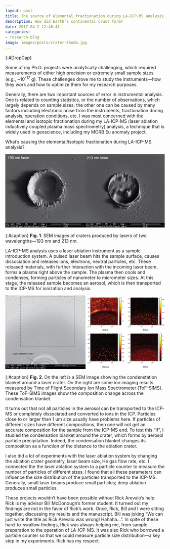 ```yaml
---
layout: post
title: The source of elemental fractionation during LA-ICP-MS analysis
description: How did Earth’s continental crust form?
date: 2017-04-2 12:48:45
categories:
- research-blog
image: images/posts/crater-thumb.jpg
---
```


{:#DropCap}
<!-- adding {:#DropCap} above will make first letter of first word CAPITAL and Large -->
Some of my Ph.D. projects were analytically challenging, which required measurements of either high precision or extremely small sample sizes (e.g., ~10<sup>-17</sup> g). These challenges drove me to study the instruments—how they work and how to optimize them for my research purposes.

Generally, there are two important sources of error in instrumental analysis. One is related to counting statistics, or the number of observations, which largely depends on sample sizes; the other one can be caused by many factors including electronic noise from the instruments, fractionation during analysis, operation conditions, etc. I was most concerned with the elemental and isotopic fractionation during my LA-ICP-MS (laser ablation inductively coupled plasma mass spectrometry) analysis, a technique that is widely used in geoscience, including my MORB Eu anomaly project.

What’s causing the elemental/isotopic fractionation during LA-ICP-MS analysis?

<div class="img-parent">
<img src="/images/posts/crater.jpg" alt="laser craters" />
</div>

{:#caption}
**Fig. 1**. SEM images of craters produced by lasers of two wavelengths—193 nm and 213 nm.

LA-ICP-MS analysis uses a laser ablation instrument as a sample introduction system. A pulsed laser beam hits the sample surface, causes dissociation and releases ions, electrons, neutral particles, etc. These released materials, with further interaction with the incoming laser beam, forms a plasma right above the sample. The plasma then cools and condenses, forming particles of nanometer to micrometer sizes. At this stage, the released sample becomes an aerosol, which is then transported to the ICP-MS for ionization and analysis.

<div class="img-parent">
<img src="/images/posts/610.jpg" alt="la" />
</div>

{:#caption}
**Fig. 2**. On the left is a SEM image showing the condenstation blanket around a laser crater. On the right are some ion imaging results measured by Time of Flight Secondary Ion Mass Spectrometer (ToF-SIMS). These ToF-SIMS images show the composition change across the condensation blanket.

It turns out that not all particles in the aerosol can be transported to the ICP-MS or completely dissociated and converted to ions in the ICP. Particles close to or larger than 1 um size usually have problems here. If particles of different sizes have different compositions, then one will not get an accurate composition for the sample from the ICP-MS end. To test this “if”, I studied the condensation blanket around the crater, which forms by aerosol particle precipitation. Indeed, the condensation blanket changes its composition as a function of the distance to the ablation crater.

I also did a lot of experiments with the laser ablation system by changing the ablation crater geometry, laser beam size, He gas flow rate, etc. I connected the the laser ablation system to a particle counter to measure the number of particles of different sizes. I found that all these parameters can influence the size distribution of the particles transported to the ICP-MS. Generally, small laser beams produce small particles; deep ablation produces small particles.

These projects wouldn’t have been possible without Rick Arevalo’s help. Rick is my advisor Bill McDonough’s former student. It turned out my findings are not in the favor of Rick’s work. Once, Rick, Bill and I were sitting together, discussing my results and the manuscript. Bill was joking “We can just write the title as Rick Arevalo was wrong! Hahaha…”. In spite of these hard-to-swallow findings, Rick was always helping me, from sample preparation to the operation of LA-ICP-MS. It was also Rick who borrowed a particle counter so that we could measure particle size distribution—a key step in my experiments. Rick has my respect.
